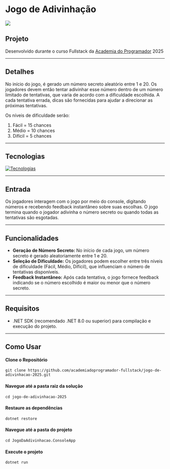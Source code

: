 # Jogo de Adivinhação

![](https://i.imgur.com/Cst7Y9l.gif)

## Projeto

Desenvolvido durante o curso Fullstack da [Academia do Programador](https://www.academiadoprogramador.net) 2025

---
## Detalhes

No início do jogo, é gerado um número secreto aleatório entre 1 e 20. Os jogadores devem então tentar adivinhar esse número dentro de um número limitado de tentativas, que varia de acordo com a dificuldade escolhida. A cada tentativa errada, dicas são fornecidas para ajudar a direcionar as próximas tentativas.

Os níveis de dificuldade serão: 

1. Fácil = 15 chances 
2. Médio = 10 chances     
3. Difícil = 5 chances
---
## Tecnologias

[![Tecnologias](https://skillicons.dev/icons?i=git,github,cs,dotnet,visualstudio)](https://skillicons.dev)

---
## Entrada

Os jogadores interagem com o jogo por meio do console, digitando números e recebendo feedback instantâneo sobre suas escolhas. O jogo termina quando o jogador adivinha o número secreto ou quando todas as tentativas são esgotadas.

---
## Funcionalidades

- **Geração de Número Secreto:** No início de cada jogo, um número secreto é gerado aleatoriamente entre 1 e 20.
- **Seleção de Dificuldade:** Os jogadores podem escolher entre três níveis de dificuldade (Fácil, Médio, Difícil), que influenciam o número de tentativas disponíveis.
- **Feedback Instantâneo:** Após cada tentativa, o jogo fornece feedback indicando se o número escolhido é maior ou menor que o número secreto.
---
## Requisitos

- .NET SDK (recomendado .NET 8.0 ou superior) para compilação e execução do projeto.
---
## Como Usar

#### Clone o Repositório
```
git clone https://github.com/academiadoprogramador-fullstack/jogo-de-adivinhacao-2025.git
```

#### Navegue até a pasta raiz da solução
```
cd jogo-de-adivinhacao-2025
```

#### Restaure as dependências
```
dotnet restore
```

#### Navegue até a pasta do projeto
```
cd JogoDaAdivinhacao.ConsoleApp
```

#### Execute o projeto
```
dotnet run
```
